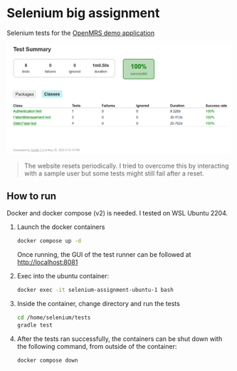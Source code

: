 # Selenium big assignment

Selenium tests for the [OpenMRS demo application](https://o2.openmrs.org)

![Test results](results.png)

> The website resets periodically. I tried to overcome this by interacting with a sample user but some tests might still fail after a reset.

## How to run

Docker and docker compose (v2) is needed. I tested on WSL Ubuntu 2204.

1. Launch the docker containers

    ```bash
    docker compose up -d
    ```

    Once running, the GUI of the test runner can be followed at [http://localhost:8081](http://localhost:8081)

1. Exec into the ubuntu container:

    ```bash
    docker exec -it selenium-assignment-ubuntu-1 bash
    ```

1. Inside the container, change directory and run the tests

    ```bash
    cd /home/selenium/tests
    gradle test
    ```

1. After the tests ran successfully, the containers can be shut down with the following command, from outside of the container:

    ```bash
    docker compose down
    ```
